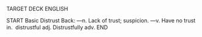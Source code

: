 TARGET DECK
ENGLISH

START
Basic
Distrust
Back: —n. Lack of trust; suspicion. —v. Have no trust in.  distrustful adj. Distrustfully adv.
END
